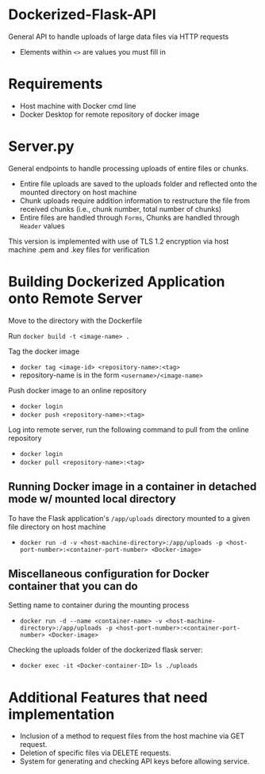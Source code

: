 # Dockerized-Flask-API
General API to handle uploads of large data files via HTTP requests
- Elements within `<>` are values you must fill in

# Requirements
  - Host machine with Docker cmd line
  - Docker Desktop for remote repository of docker image

# Server.py
  General endpoints to handle processing uploads of entire files or chunks.
  - Entire file uploads are saved to the uploads folder and reflected onto the mounted directory on host machine
  - Chunk uploads require addition information to restructure the file from received chunks (i.e., chunk number, total number of chunks)
  - Entire files are handled through `Forms`, Chunks are handled through `Header` values

  This version is implemented with use of TLS 1.2 encryption via host machine .pem and .key files for verification



# Building Dockerized Application onto Remote Server
  Move to the directory with the Dockerfile
  
  Run `docker build -t <image-name> .`
  
  Tag the docker image
  - `docker tag <image-id> <repository-name>:<tag>`
  - repository-name is in the form `<username>/<image-name>`
  
  Push docker image to an online repository
  - `docker login`
  - `docker push <repository-name>:<tag>`
  
  Log into remote server, run the following command to pull from the online repository
  - `docker login`
  - `docker pull <repository-name>:<tag>`

## Running Docker image in a container in detached mode w/ mounted local directory
  To have the Flask application's `/app/uploads` directory mounted to a given file directory on host machine 
  - `docker run -d -v <host-machine-directory>:/app/uploads -p <host-port-number>:<container-port-number> <Docker-image>`

## Miscellaneous configuration for Docker container that you can do
  Setting name to container during the mounting process
  - `docker run -d --name <container-name> -v <host-machine-directory>:/app/uploads -p <host-port-number>:<container-port-number> <Docker-image>`

  Checking the uploads folder of the dockerized flask server:
  - `docker exec -it <Docker-container-ID> ls ./uploads`

# Additional Features that need implementation
  - Inclusion of a method to request files from the host machine via GET request.
  - Deletion of specific files via DELETE requests.
  - System for generating and checking API keys before allowing service.
  
